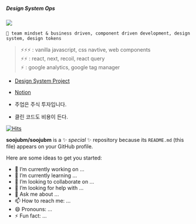 ##### Design System Ops

<a href="https://github.com/devxb/gitanimals">
  <img src="https://render.gitanimals.org/farms/soojubm"/>
</a>

```
🐝 team mindset & business driven, component driven development, design system, design tokens
```
> ⚡⚡⚡  : vanilla javascript, css navtive, web components   
> ⚡⚡   : react, next, recoil, react query   
> ⚡    : google analytics, google tag manager
> 
- [Design System Project](http://soojubm.github.io)
- [Notion](https://soojubm.notion.site/soojubm/UI-Designer-9c18f4dd39eb4181b9f9c2ee76896618)
  
- 주업은 주식 투자입니다.
- 클린 코드도 비용이 든다.

[![Hits](https://hits.seeyoufarm.com/api/count/incr/badge.svg?url=https%3A%2F%2Fgithub.com%2Fsoojubm%2Fhit-counter&count_bg=%2379C83D&title_bg=%23555555&icon=&icon_color=%23E7E7E7&title=%EB%AA%A8%EC%9A%94&edge_flat=false)](https://hits.seeyoufarm.com)


**soojubm/soojubm** is a ✨ _special_ ✨ repository because its `README.md` (this file) appears on your GitHub profile.

Here are some ideas to get you started:

- 🔭 I’m currently working on ...
- 🌱 I’m currently learning ...
- 👯 I’m looking to collaborate on ...
- 🤔 I’m looking for help with ...
- 💬 Ask me about ...
- 📫 How to reach me: ...
- 😄 Pronouns: ...
- ⚡ Fun fact: ...


<!--
-->
